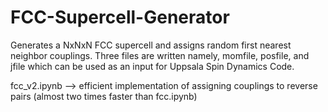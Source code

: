 # FCC-Supercell-Generator
Generates a NxNxN FCC supercell and assigns random first nearest neighbor couplings. Three files are written 
namely, momfile, posfile, and jfile which can be used as an input for Uppsala Spin Dynamics Code.

fcc_v2.ipynb --> efficient implementation of assigning couplings to reverse pairs (almost two times faster than fcc.ipynb)
